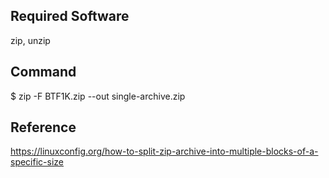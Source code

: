 ## Required Software
zip, unzip

## Command

$ zip -F BTF1K.zip --out single-archive.zip

## Reference

https://linuxconfig.org/how-to-split-zip-archive-into-multiple-blocks-of-a-specific-size
